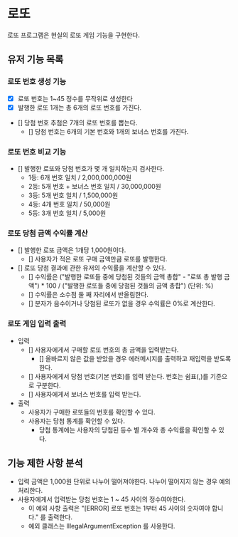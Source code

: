 # 로또
로또 프로그램은 현실의 로또 게임 기능을 구현한다.

## 유저 기능 목록
### 로또 번호 생성 기능
- [X] 로또 번호는 1~45 정수를 무작위로 생성한다
- [X] 발행한 로또 1개는 총 6개의 로또 번호를 가진다.
- [] 당첨 번호 추첨은 7개의 로또 번호를 뽑는다.
    - [] 당첨 번호는 6개의 기본 번호와 1개의 보너스 번호를 가진다.
### 로또 번호 비교 기능
- [] 발행한 로또와 당첨 번호가 몇 개 일치하는지 검사한다.
    - 1등: 6개 번호 일치 / 2,000,000,000원
    - 2등: 5개 번호 + 보너스 번호 일치 / 30,000,000원
    - 3등: 5개 번호 일치 / 1,500,000원
    - 4등: 4개 번호 일치 / 50,000원
    - 5등: 3개 번호 일치 / 5,000원
### 로또 당첨 금액 수익률 계산
- [] 발행한 로또 금액은 1개당 1,000원이다.
    - [] 사용자가 적은 로또 구매 금액만큼 로또를 발행한다.
- [] 로또 당첨 결과에 관한 유저의 수익률을 계산할 수 있다.
    - [] 수익률은 ("발행한 로또들 중에 당첨된 것들의 금액 총합" - "로또 총 발행 금액") * 100 / ("발행한 로또들 중에 당첨된 것들의 금액 총합") (단위: %)
    - [] 수익률은 소수점 둘 째 자리에서 반올림한다.
    - [] 분자가 음수이거나 당첨된 로또가 없을 경우 수익률은 0%로 계산한다.
### 로또 게임 입력 출력
- 입력
    - [] 사용자에게서 구매할 로또 번호의 총 금액을 입력받는다.
        - [] 올바르지 않은 값을 받았을 경우 에러메시지를 출력하고 재입력을 받도록한다.
    - [] 사용자에게서 당첨 번호(기본 번호)를 입력 받는다. 번호는 쉼표(,)를 기준으로 구분한다.
    - [] 사용자에게서 보너스 번호를 입력 받는다.
- 출력
    - 사용자가 구매한 로또들의 번호를 확인할 수 있다.
    - 사용자는 당첨 통계를 확인할 수 있다.
        - 당첨 통계에는 사용자의 당첨된 등수 별 개수와 총 수익률을 확인할 수 있다.

## 기능 제한 사항 분석
- 입력 금액은 1,000원 단위로 나누어 떨어져야한다. 나누어 떨어지지 않는 경우 예외 처리한다.
- 사용자에게서 입력받는 당첨 번호는 1 ~ 45 사이의 정수여야한다.
    - 이 예외 사항 출력은 "[ERROR] 로또 번호는 1부터 45 사이의 숫자여야 합니다." 를 출력한다.
    - 예외 클래스는 IllegalArgumentException 를 사용한다.